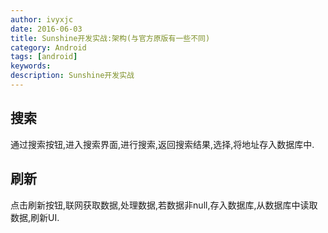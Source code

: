 ```yaml
---
author: ivyxjc
date: 2016-06-03
title: Sunshine开发实战:架构(与官方原版有一些不同)
category: Android
tags: [android]
keywords:
description: Sunshine开发实战
---
```


## 搜索
通过搜索按钮,进入搜索界面,进行搜索,返回搜索结果,选择,将地址存入数据库中.

## 刷新
点击刷新按钮,联网获取数据,处理数据,若数据非null,存入数据库,从数据库中读取数据,刷新UI.
